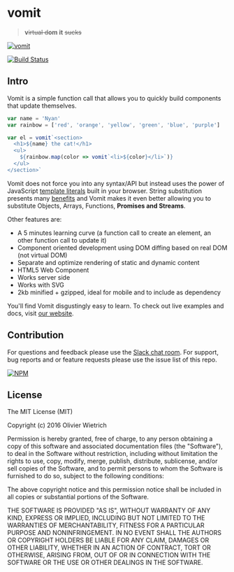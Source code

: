# vomit
 > **v**~~irtual d~~**om it** ~~sucks~~

[![vomit](http://static.tumblr.com/67e9d19760f9ab511ea7142b267a0840/etrtigr/zohmqv4pn/tumblr_static_unicornpuke.jpg)](http://requirebin.com/?gist=df0d460eb9506d5e8a17b3f33141b30b)

[![Build Status](https://travis-ci.com/bredele/vomit.svg?token=Y4CxXGeQJuzFDfs59QPR&branch=master)](https://travis-ci.com/bredele/vomit)

## Intro

Vomit is a simple function call that allows you to quickly build components that update themselves.

```js
var name = 'Nyan'
var rainbow = ['red', 'orange', 'yellow', 'green', 'blue', 'purple']

var el = vomit`<section>
  <h1>${name} the cat!</h1>
  <ul>
    ${rainbow.map(color => vomit`<li>${color}</li>`)}
  </ul>
</section>`
```

Vomit does not force you into any syntax/API but instead uses the power of JavaScript [template literals](https://developers.google.com/web/updates/2015/01/ES6-Template-Strings) built in your browser. String substitution presents many [benefits](https://developers.google.com/web/updates/2015/01/ES6-Template-Strings) and Vomit makes it even better allowing you to substitute Objects, Arrays, Functions, **Promises and Streams**.

Other features are:
- A 5 minutes learning curve (a function call to create an element, an other function call to update it)
- Component oriented development using DOM diffing based on real DOM (not virtual DOM)
- Separate and optimize rendering of static and dynamic content
- HTML5 Web Component
- Works server side
- Works with SVG
- 2kb minified + gzipped, ideal for mobile and to include as dependency

You'll find Vomit disgustingly easy to learn. To check out live examples and docs, visit [our website](http://bredele.github.io/vomit).

## Contribution

For questions and feedback please use the [Slack chat room](). For support, bug reports and or feature requests please use the issue list of this repo.

[![NPM](https://nodei.co/npm/vomit.png)](https://nodei.co/npm/vomit/)

## License

The MIT License (MIT)

Copyright (c) 2016 Olivier Wietrich

Permission is hereby granted, free of charge, to any person obtaining a copy
of this software and associated documentation files (the "Software"), to deal
in the Software without restriction, including without limitation the rights
to use, copy, modify, merge, publish, distribute, sublicense, and/or sell
copies of the Software, and to permit persons to whom the Software is
furnished to do so, subject to the following conditions:

The above copyright notice and this permission notice shall be included in all
copies or substantial portions of the Software.

THE SOFTWARE IS PROVIDED "AS IS", WITHOUT WARRANTY OF ANY KIND, EXPRESS OR
IMPLIED, INCLUDING BUT NOT LIMITED TO THE WARRANTIES OF MERCHANTABILITY,
FITNESS FOR A PARTICULAR PURPOSE AND NONINFRINGEMENT. IN NO EVENT SHALL THE
AUTHORS OR COPYRIGHT HOLDERS BE LIABLE FOR ANY CLAIM, DAMAGES OR OTHER
LIABILITY, WHETHER IN AN ACTION OF CONTRACT, TORT OR OTHERWISE, ARISING FROM,
OUT OF OR IN CONNECTION WITH THE SOFTWARE OR THE USE OR OTHER DEALINGS IN THE
SOFTWARE.
